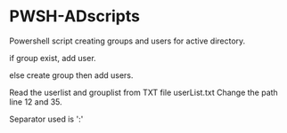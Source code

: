 PWSH-ADscripts
==============
Powershell script creating groups and users for active directory.

if group exist, add user.

else create group then add users.


Read the userlist and grouplist from TXT file userList.txt
Change the path line 12 and 35.

Separator used is ':'
